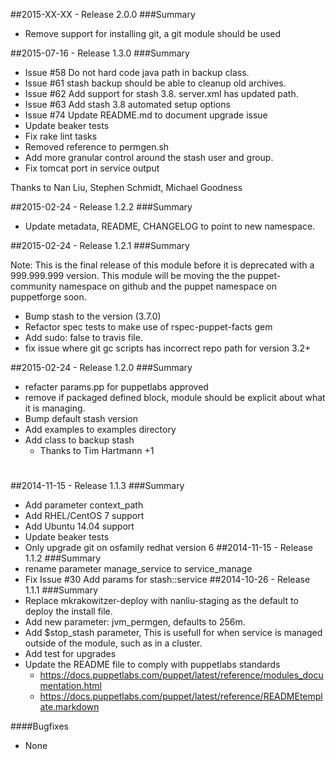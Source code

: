 ##2015-XX-XX - Release 2.0.0
###Summary
- Remove support for installing git, a git module should be used

##2015-07-16 - Release 1.3.0
###Summary

- Issue #58 Do not hard code java path in backup class.
- Issue #61 stash backup should be able to cleanup old archives.
- Issue #62 Add support for stash 3.8. server.xml has updated path.
- Issue #63 Add stash 3.8 automated setup options
- Issue #74 Update README.md to document upgrade issue
- Update beaker tests
- Fix rake lint tasks
- Removed reference to permgen.sh
- Add more granular control around the stash user and group.
- Fix tomcat port in service output

Thanks to Nan Liu, Stephen Schmidt, Michael Goodness

##2015-02-24 - Release 1.2.2
###Summary

- Update metadata, README, CHANGELOG to point to new namespace.

##2015-02-24 - Release 1.2.1
###Summary

Note: This is the final release of this module before it is deprecated with a 999.999.999 version. This module will be moving the the puppet-community namespace on github and the puppet namespace on puppetforge soon.

- Bump stash to the version  (3.7.0)
- Refactor spec tests to make use of rspec-puppet-facts gem
- Add sudo: false to travis file.
- fix issue where git gc scripts has incorrect repo path for version 3.2+

##2015-02-24 - Release 1.2.0
###Summary
- refacter params.pp for puppetlabs approved
- remove if packaged defined block, module should be explicit about what it is managing.
- Bump default stash version
- Add examples to examples directory
- Add class to backup stash
  - Thanks to Tim Hartmann +1

#
##2014-11-15 - Release 1.1.3
###Summary
- Add parameter context_path
- Add RHEL/CentOS 7 support
- Add Ubuntu 14.04 support
- Update beaker tests
- Only upgrade git on osfamily redhat version 6
##2014-11-15 - Release 1.1.2
###Summary
- rename parameter manage_service to service_manage
- Fix Issue #30 Add params for stash::service
##2014-10-26 - Release 1.1.1
###Summary
- Replace mkrakowitzer-deploy with nanliu-staging as the default to deploy the install file.
- Add new parameter: jvm_permgen, defaults to 256m.
- Add $stop_stash parameter, This is usefull for when service is managed outside of the module,
such as in a cluster.
- Add test for upgrades
- Update the README file to comply with puppetlabs standards
  - https://docs.puppetlabs.com/puppet/latest/reference/modules_documentation.html
  - https://docs.puppetlabs.com/puppet/latest/reference/READMEtemplate.markdown

####Bugfixes
- None
